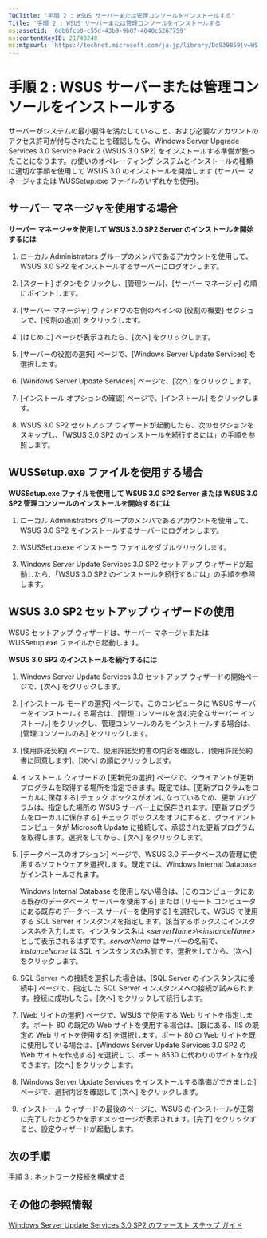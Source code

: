 ```yaml
---
TOCTitle: '手順 2 : WSUS サーバーまたは管理コンソールをインストールする'
Title: '手順 2 : WSUS サーバーまたは管理コンソールをインストールする'
ms:assetid: '6db6fcb0-c55d-43b9-9b07-4040c6267759'
ms:contentKeyID: 21743240
ms:mtpsurl: 'https://technet.microsoft.com/ja-jp/library/Dd939859(v=WS.10)'
---
```


手順 2 : WSUS サーバーまたは管理コンソールをインストールする
============================================================

サーバーがシステムの最小要件を満たしていること、および必要なアカウントのアクセス許可が付与されたことを確認したら、Windows Server Upgrade Services 3.0 Service Pack 2 (WSUS 3.0 SP2) をインストールする準備が整ったことになります。お使いのオペレーティング システムとインストールの種類に適切な手順を使用して WSUS 3.0 のインストールを開始します (サーバー マネージャまたは WUSSetup.exe ファイルのいずれかを使用)。

サーバー マネージャを使用する場合
---------------------------------

**サーバー マネージャを使用して WSUS 3.0 SP2 Server のインストールを開始するには**
1.  ローカル Administrators グループのメンバであるアカウントを使用して、WSUS 3.0 SP2 をインストールするサーバーにログオンします。

2.  \[スタート\] ボタンをクリックし、\[管理ツール\]、\[サーバー マネージャ\] の順にポイントします。

3.  \[サーバー マネージャ\] ウィンドウの右側のペインの \[役割の概要\] セクションで、\[役割の追加\] をクリックします。

4.  \[はじめに\] ページが表示されたら、\[次へ\] をクリックします。

5.  \[サーバーの役割の選択\] ページで、\[Windows Server Update Services\] を選択します。

6.  \[Windows Server Update Services\] ページで、\[次へ\] をクリックします。

7.  \[インストール オプションの確認\] ページで、\[インストール\] をクリックします。

8.  WSUS 3.0 SP2 セットアップ ウィザードが起動したら、次のセクションをスキップし、「WSUS 3.0 SP2 のインストールを続行するには」の手順を参照します。

WUSSetup.exe ファイルを使用する場合
-----------------------------------

**WUSSetup.exe ファイルを使用して WSUS 3.0 SP2 Server または WSUS 3.0 SP2 管理コンソールのインストールを開始するには**
1.  ローカル Administrators グループのメンバであるアカウントを使用して、WSUS 3.0 SP2 をインストールするサーバーにログオンします。

2.  WSUSSetup.exe インストーラ ファイルをダブルクリックします。

3.  Windows Server Update Services 3.0 SP2 セットアップ ウィザードが起動したら、「WSUS 3.0 SP2 のインストールを続行するには」の手順を参照します。

WSUS 3.0 SP2 セットアップ ウィザードの使用
------------------------------------------

WSUS セットアップ ウィザードは、サーバー マネージャまたは WUSSetup.exe ファイルから起動します。

**WSUS 3.0 SP2 のインストールを続行するには**
1.  Windows Server Update Services 3.0 セットアップ ウィザードの開始ページで、\[次へ\] をクリックします。

2.  \[インストール モードの選択\] ページで、このコンピュータに WSUS サーバーをインストールする場合は、\[管理コンソールを含む完全なサーバー インストール\] をクリックし、管理コンソールのみをインストールする場合は、\[管理コンソールのみ\] をクリックします。

3.  \[使用許諾契約\] ページで、使用許諾契約書の内容を確認し、\[使用許諾契約書に同意します\]、\[次へ\] の順にクリックします。

4.  インストール ウィザードの \[更新元の選択\] ページで、クライアントが更新プログラムを取得する場所を指定できます。既定では、\[更新プログラムをローカルに保存する\] チェック ボックスがオンになっているため、更新プログラムは、指定した場所の WSUS サーバー上に保存されます。\[更新プログラムをローカルに保存する\] チェック ボックスをオフにすると、クライアント コンピュータが Microsoft Update に接続して、承認された更新プログラムを取得します。選択をしてから、\[次へ\] をクリックします。

5.  \[データベースのオプション\] ページで、WSUS 3.0 データベースの管理に使用するソフトウェアを選択します。既定では、Windows Internal Database がインストールされます。

    Windows Internal Database を使用しない場合は、\[このコンピュータにある既存のデータベース サーバーを使用する\] または \[リモート コンピュータにある既存のデータベース サーバーを使用する\] を選択して、WSUS で使用する SQL Server インスタンスを指定します。該当するボックスにインスタンス名を入力します。インスタンス名は &lt;*serverName*&gt;\\&lt;*instanceName*&gt; として表示されるはずです。*serverName* はサーバーの名前で、*instanceName* は SQL インスタンスの名前です。選択をしてから、\[次へ\] をクリックします。

6.  SQL Server への接続を選択した場合は、\[SQL Server のインスタンスに接続中\] ページで、指定した SQL Server インスタンスへの接続が試みられます。接続に成功したら、\[次へ\] をクリックして続行します。

7.  \[Web サイトの選択\] ページで、WSUS で使用する Web サイトを指定します。ポート 80 の既定の Web サイトを使用する場合は、\[既にある、IIS の既定の Web サイトを使用する\] を選択します。ポート 80 の Web サイトを既に使用している場合は、\[Windows Server Update Services 3.0 SP2 の Web サイトを作成する\] を選択して、ポート 8530 に代わりのサイトを作成できます。\[次へ\] をクリックします。

8.  \[Windows Server Update Services をインストールする準備ができました\] ページで、選択内容を確認して \[次へ\] をクリックします。

9.  インストール ウィザードの最後のページに、WSUS のインストールが正常に完了したかどうかを示すメッセージが表示されます。\[完了\] をクリックすると、設定ウィザードが起動します。

次の手順
--------

[手順 3 : ネットワーク接続を構成する](https://technet.microsoft.com/42a144c5-f08e-4a6e-b360-47ddea77bd24)

その他の参照情報
----------------

[Windows Server Update Services 3.0 SP2 のファースト ステップ ガイド](https://technet.microsoft.com/4b504edc-93b3-45b0-a7e8-d0107f1a4442)
